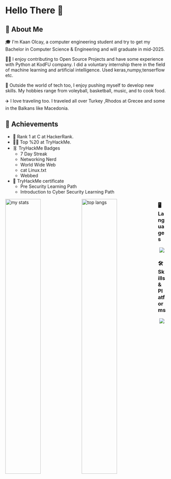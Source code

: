 #   Hello There 👋

## 🚀 About Me

🎓 I'm Kaan Olcay, a computer engineering student and try to get my Bachelor in Computer Science & Engineering and will graduate in mid-2025.

👨‍💻 I enjoy contributing to Open Source Projects and have some experience with Python at KodFU company. I did a voluntary internship there in the field of machine learning and artificial intelligence. Used keras,numpy,tenserflow etc.

🏐 Outside the world of tech too, I enjoy pushing myself to develop new skills. My hobbies range from voleyball, basketball, music, and to cook food.

✈️ I love traveling too. I traveled all over Turkey ,Rhodos at Grecee and  some in the Balkans like Macedonia.

## 🏅 Achievements
- 🥇 Rank 1 at C at HackerRank.
- 🙌🏻 Top %20 at TryHackMe.
- ⾘ TryHackMe Badges
  - 7 Day Streak
  - Networking Nerd
  - World Wide Web
  - cat Linux.txt
  - Webbed
- 📕 TryHackMe certificate
  - Pre Security Learning Path
  - Introduction to Cyber Security Learning Path

<img alt="my stats" align="left" width="47%" src="https://github-readme-stats.vercel.app/api?username=KNCn23&show_icons=true&theme=dark"/>

<img alt="top langs" align="left" width="47%" src="https://github-readme-stats.vercel.app/api/top-langs/?username=KNCn23&layout=compact&theme=dark"/>

### 🖥️ Languages

<p align="center">
  <a href="https://skillicons.dev">
    <img src="https://skillicons.dev/icons?i=py,c,cpp,java,r" />
  </a>
</p>

### 🛠️ Skills & Platforms

<p align="center">
  <a href="https://skillicons.dev">
    <img src="https://skillicons.dev/icons?i=git,github,idea,pytorch,tensorflow,blender,unreal,vscode,stackoverflow" />
  </a>
</p>


